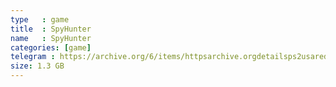 ```yaml
---
type   : game
title  : SpyHunter
name   : SpyHunter
categories: [game]
telegram : https://archive.org/6/items/httpsarchive.orgdetailsps2usaredump3/SpyHunter.7z
size: 1.3 GB
---
```



